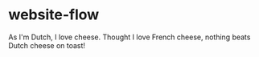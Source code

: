 # website-flow

As I'm Dutch, I love cheese. Thought I love French cheese, nothing beats Dutch cheese on toast!